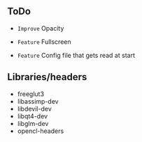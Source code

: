 ## ToDo

* `Improve` Opacity

* `Feature` Fullscreen
* `Feature` Config file that gets read at start


## Libraries/headers

* freeglut3
* libassimp-dev
* libdevil-dev
* libqt4-dev
* libglm-dev
* opencl-headers
